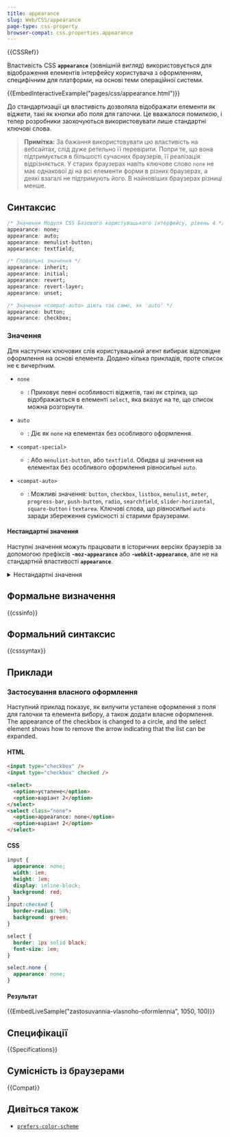 ```yaml
---
title: appearance
slug: Web/CSS/appearance
page-type: css-property
browser-compat: css.properties.appearance
---
```


{{CSSRef}}

Властивість CSS **`appearance`** (зовнішній вигляд) використовується для відображення елементів інтерфейсу користувача з оформленням, специфічним для платформи, на основі теми операційної системи.

{{EmbedInteractiveExample("pages/css/appearance.html")}}

До стандартизації ця властивість дозволяла відображати елементи як віджети, такі як кнопки або поля для галочки. Це вважалося помилкою, і тепер розробники заохочуються використовувати лише стандартні ключові слова.

> **Примітка:** За бажання використовувати цю властивість на вебсайтах, слід дуже ретельно її перевірити. Попри те, що вона підтримується в більшості сучасних браузерів, її реалізація відрізняється. У старих браузерах навіть ключове слово `none` не має однакової ді на всі елементи форми в різних браузерах, а деякі взагалі не підтримують його. В найновіших браузерах різниці менше.

## Синтаксис

```css
/* Значення Модуля CSS Базового користувацького інтерфейсу, рівень 4 */
appearance: none;
appearance: auto;
appearance: menulist-button;
appearance: textfield;

/* Глобальні значення */
appearance: inherit;
appearance: initial;
appearance: revert;
appearance: revert-layer;
appearance: unset;

/* Значення <compat-auto> діють так само, як 'auto' */
appearance: button;
appearance: checkbox;
```

### Значення

Для наступних ключових слів користувацький агент вибирає відповідне оформлення на основі елемента.
Додано кілька прикладів, проте список не є вичерпним.

- `none`

  - : Приховує певні особливості віджетів, такі як стрілка, що відображається в елементі `select`, яка вказує на те, що список можна розгорнути.

- `auto`

  - : Діє як `none` на елементах без особливого оформлення.

- `<compat-special>`

  - : Або `menulist-button`, або `textfield`.
    Обидва ці значення на елементах без особливого оформлення рівносильні `auto`.

- `<compat-auto>`

  - : Можливі значення: `button`, `checkbox`, `listbox`, `menulist`, `meter`, `progress-bar`, `push-button`, `radio`, `searchfield`, `slider-horizontal`, `square-button` і `textarea`.
    Ключові слова, що рівносильні `auto` заради збереження сумісності зі старими браузерами.

#### Нестандартні значення

Наступні значення можуть працювати в історичних версіях браузерів за допомогою префіксів **`-moz-appearance`** або **`-webkit-appearance`**, але не на стандартній властивості **`appearance`**.

<details>
<summary>Нестандартні значення</summary>

- Записи Firefox вказують на підтримку за допомогою `-moz-appearance`.
- Записи Chrome, Edge і Safari нижче вказують на підтримку версій випуску за допомогою властивості з префіксом виробника `-webkit-appearance`.
- Значення із зірочкою (\*) пов'язані з чіткими намірами щодо вилучення.
- Для кожної комірки версії браузера і значення:
  - `Y{version}`: позначає, що значення підтримується до і включно з `{version}`
  - `N{version}`: підтримка була вилучена у виданні, ранішому за `{version}`
  - порожня комірка позначає те, що підтримка ніколи не додавалася

| Значення                               | Safari  | Firefox | Chrome    | Edge   |
| -------------------------------------- | ------- | ------- | --------- | ------ |
| `attachment`                           | Y(13.1) |         |           |        |
| `borderless-attachment`                | Y(13.1) |         |           |        |
| `button-bevel`                         | Y(13.1) | N(75)   |           | N(80)  |
| `caps-lock-indicator`                  | Y(13.1) |         |           | N(80)  |
| `caret`                                | Y(13.1) | N(75)   | Y(73)     | N(80)  |
| `checkbox-container`                   |         | N(75)   |           |        |
| `checkbox-label`                       |         | N(75)   |           |        |
| `checkmenuitem`                        |         | N(75)   |           |        |
| `color-well`                           | Y(13.1) |         |           |        |
| `continuous-capacity-level-indicator`  | Y(13.1) |         |           |        |
| `default-button`                       | Y(13.1) |         |           | N(80)  |
| `discrete-capacity-level-indicator`    | Y(13.1) |         |           |        |
| `inner-spin-button`                    | Y(13.1) | N(75)   | Y(118) \* | Y(119) |
| `image-controls-button`                | Y(13.1) |         |           |        |
| `list-button`                          | Y(13.1) |         |           |        |
| `listitem`                             | Y(13.1) | N(75)   | Y(73)     | N(80)  |
| `media-enter-fullscreen-button`        | Y(13.1) |         | Y(73)     |        |
| `media-exit-fullscreen-button`         | Y(13.1) |         | Y(73)     |        |
| `media-fullscreen-volume-slider`       | Y(13.1) |         |           |        |
| `media-fullscreen-volume-slider-thumb` | Y(13.1) |         |           |        |
| `media-mute-button`                    | Y(13.1) |         |           | N(80)  |
| `media-play-button`                    | Y(13.1) |         |           | N(80)  |
| `media-overlay-play-button`            | Y(13.1) |         | Y(73)     |        |
| `media-return-to-realtime-button`      | Y(13.1) |         |           |        |
| `media-rewind-button`                  | Y(13.1) |         |           |        |
| `media-seek-back-button`               | Y(13.1) |         | N(73)     |        |
| `media-seek-forward-button`            | Y(13.1) |         | N(73)     |        |
| `media-toggle-closed-captions-button`  | Y(13.1) |         | Y(73)     |        |
| `media-slider`                         | Y(13.1) |         | Y(117)    | Y(80)  |
| `media-sliderthumb`                    | Y(13.1) |         | Y(117)    | Y(80)  |
| `media-volume-slider-container`        | Y(13.1) |         | Y(73)     |        |
| `media-volume-slider-mute-button`      | Y(13.1) |         |           |        |
| `media-volume-slider`                  | Y(13.1) |         | Y(117)    | Y(80)  |
| `media-volume-sliderthumb`             | Y(13.1) |         | Y(117)    | Y(80)  |
| `media-controls-background`            | Y(13.1) |         | Y(73)     |        |
| `media-controls-dark-bar-background`   | Y(13.1) |         |           |        |
| `media-controls-fullscreen-background` | Y(13.1) |         | Y(73)     |        |
| `media-controls-light-bar-background`  | Y(13.1) |         |           |        |
| `media-current-time-display`           |         |         | Y(73)     |        |
| `media-time-remaining-display`         | Y(13.1) |         | Y(73)     |        |
| `menulist-text`                        | Y(13.1) | N(75)   | Y(73)     | N(80)  |
| `menulist-textfield`                   | Y(13.1) | N(75)   | Y(73)     | N(80)  |
| `meterbar`                             |         | Y(100)  |           |        |
| `number-input`                         |         | Y(75)   |           |        |
| `progress-bar-value`                   | Y(13.1) |         | Y(73)     |        |
| `progressbar`                          |         | Y(100)  |           |        |
| `progressbar-vertical`                 |         | Y(75)   |           |        |
| `range`                                |         | Y(75)   |           |        |
| `range-thumb`                          |         | Y(75)   |           |        |
| `rating-level-indicator`               | Y(13.1) |         |           |        |
| `relevancy-level-indicator`            | Y(13.1) |         |           |        |
| `scale-horizontal`                     |         | Y(75)   |           |        |
| `scalethumbend`                        |         | Y(75)   |           |        |
| `scalethumb-horizontal`                |         | Y(75)   |           |        |
| `scalethumbstart`                      |         | Y(75)   |           |        |
| `scalethumbtick`                       |         | Y(75)   |           |        |
| `scalethumb-vertical`                  |         | Y(75)   |           |        |
| `scale-vertical`                       |         | Y(75)   |           |        |
| `scrollbarthumb-horizontal`            |         | Y(75)   |           |        |
| `scrollbarthumb-vertical`              |         | Y(75)   |           |        |
| `scrollbartrack-horizontal`            |         | Y(75)   |           |        |
| `scrollbartrack-vertical`              |         | Y(75)   |           |        |
| `searchfield-decoration`               | Y(13.1) |         |           | N(80)  |
| `searchfield-results-decoration`       | Y(13.1) | N(75)   | N(73)     | N(80)  |
| `searchfield-results-button`           | Y(13.1) |         |           | N(80)  |
| `searchfield-cancel-button`            | Y(13.1) | N(75)   | Y(118) \* | Y(119) |
| `snapshotted-plugin-overlay`           | Y(13.1) |         |           |        |
| `sheet`                                |         |         |           |        |
| `slider-vertical`                      |         |         | Y(118) \* | Y(119) |
| `sliderthumb-horizontal`               |         |         | Y(117)    | Y(80)  |
| `sliderthumb-vertical`                 |         |         | Y(117)    | Y(80)  |
| `textfield-multiline`                  |         | Y(100)  |           |        |
| `-apple-pay-button`                    | Y(13.1) |         |           |        |

</details>

## Формальне визначення

{{cssinfo}}

## Формальний синтаксис

{{csssyntax}}

## Приклади

### Застосування власного оформлення

Наступний приклад показує, як вилучити усталене оформлення з поля для галочки та елемента вибору, а також додати власне оформлення.
The appearance of the checkbox is changed to a circle, and the select element shows how to remove the arrow indicating that the list can be expanded.

#### HTML

```html
<input type="checkbox" />
<input type="checkbox" checked />

<select>
  <option>усталене</option>
  <option>варіант 2</option>
</select>
<select class="none">
  <option>appearance: none</option>
  <option>варіант 2</option>
</select>
```

#### CSS

```css
input {
  appearance: none;
  width: 1em;
  height: 1em;
  display: inline-block;
  background: red;
}
input:checked {
  border-radius: 50%;
  background: green;
}

select {
  border: 1px solid black;
  font-size: 1em;
}

select.none {
  appearance: none;
}
```

#### Результат

{{EmbedLiveSample("zastosuvannia-vlasnoho-oformlennia", 1050, 100)}}

## Специфікації

{{Specifications}}

## Сумісність із браузерами

{{Compat}}

## Дивіться також

- [`prefers-color-scheme`](/uk/docs/Web/CSS/@media/prefers-color-scheme)
